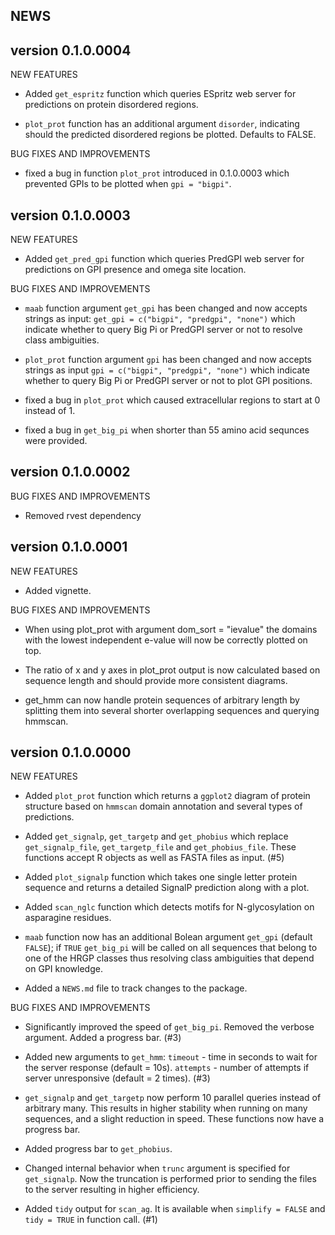 NEWS
-----------------------------

version 0.1.0.0004
-----------------------------
NEW FEATURES

* Added `get_espritz` function which queries ESpritz web server for 
  predictions on protein disordered regions.
  
* `plot_prot` function has an additional argument `disorder`, indicating
  should the predicted disordered regions be plotted. Defaults to FALSE.
  
BUG FIXES AND IMPROVEMENTS

* fixed a bug in function `plot_prot` introduced in 0.1.0.0003 which prevented 
  GPIs to be plotted when `gpi = "bigpi"`.


version 0.1.0.0003
-----------------------------
NEW FEATURES

* Added `get_pred_gpi` function which queries PredGPI web server for 
  predictions on GPI presence and omega site location.
  
BUG FIXES AND IMPROVEMENTS
  
* `maab` function argument `get_gpi` has been changed and now accepts strings
  as input: `get_gpi = c("bigpi", "predgpi", "none")` which indicate whether
  to query Big Pi or PredGPI server or not to resolve class ambiguities.
   
* `plot_prot` function argument `gpi` has been changed and now accepts strings
  as input `gpi = c("bigpi", "predgpi", "none")` which indicate whether
  to query Big Pi or PredGPI server or not to plot GPI positions.
  
* fixed a bug in `plot_prot` which caused extracellular regions to start at 0
  instead of 1.

* fixed a bug in `get_big_pi` when shorter than 55 amino acid sequnces 
  were provided.

  
version 0.1.0.0002
-----------------------------
BUG FIXES AND IMPROVEMENTS

* Removed rvest dependency


version 0.1.0.0001
-----------------------------
NEW FEATURES

* Added vignette. 

BUG FIXES AND IMPROVEMENTS

* When using plot_prot with argument dom_sort = "ievalue" the domains with the
  lowest independent e-value will now be correctly plotted on top.
  
* The ratio of x and y axes in plot_prot output is now calculated based on sequence
  length and should provide more consistent diagrams.
  
* get_hmm can now handle protein sequences of arbitrary length by splitting them
  into several shorter overlapping sequences and querying hmmscan. 
 
 
version 0.1.0.0000
-----------------------------

NEW FEATURES

* Added `plot_prot` function which returns a `ggplot2` diagram of protein
  structure based on `hmmscan` domain annotation and several types of
  predictions.

* Added `get_signalp`, `get_targetp` and `get_phobius` which replace
  `get_signalp_file`, `get_targetp_file` and `get_phobius_file`.
  These functions accept R objects as well as FASTA files as input. (#5)

* Added `plot_signalp` function which takes one single letter protein
  sequence and returns a detailed SignalP prediction along with a plot.

* Added `scan_nglc` function which detects motifs for N-glycosylation on
  asparagine residues.
  
* `maab` function now has an additional Bolean argument `get_gpi`
  (default `FALSE`); if `TRUE` `get_big_pi` will be called on all sequences
  that belong to one of the HRGP classes thus resolving class ambiguities
  that depend on GPI knowledge.
  
* Added a `NEWS.md` file to track changes to the package.

BUG FIXES AND IMPROVEMENTS

* Significantly improved the speed of `get_big_pi`. Removed the verbose argument.
  Added a progress bar. (#3)

* Added new arguments to `get_hmm`: `timeout` - time in seconds to wait for
  the server response (default = 10s). `attempts` - number of attempts if
  server unresponsive (default = 2 times). (#3)

* `get_signalp` and `get_targetp` now perform 10 parallel queries instead
  of arbitrary many. This results in higher stability when running on many
  sequences, and a slight reduction in speed. These functions now have a 
  progress bar.
  
* Added progress bar to `get_phobius`.

* Changed internal behavior when `trunc` argument is specified for `get_signalp`.
  Now the truncation is performed prior to sending the files to the server
  resulting in higher efficiency.

* Added `tidy` output for `scan_ag`. It is available when `simplify = FALSE` and
  `tidy = TRUE` in function call. (#1)